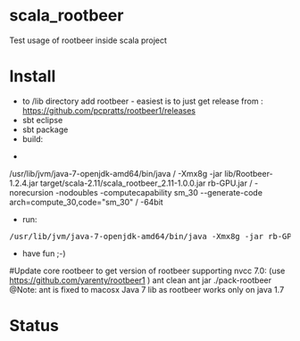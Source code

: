 # scala_rootbeer
Test usage of rootbeer inside scala project

# Install
* to /lib directory add rootbeer - easiest is to just get release from : https://github.com/pcpratts/rootbeer1/releases
* sbt eclipse
* sbt package
* build:
* <pre>
/usr/lib/jvm/java-7-openjdk-amd64/bin/java / 
	-Xmx8g -jar lib/Rootbeer-1.2.4.jar target/scala-2.11/scala_rootbeer_2.11-1.0.0.jar rb-GPU.jar / 
	-norecursion -nodoubles -computecapability sm_30 --generate-code arch=compute_30,code="sm_30" /
	-64bit
</pre>
* run:
<pre>
/usr/lib/jvm/java-7-openjdk-amd64/bin/java -Xmx8g -jar rb-GPU.jar 
</pre>
* have fun ;-)


#Update core rootbeer
to get version of rootbeer supporting nvcc 7.0: (use https://github.com/yarenty/rootbeer1 )
  ant clean
  ant jar
  ./pack-rootbeer
@Note: ant is fixed to macosx Java 7 lib as rootbeer works only on java 1.7






# Status


